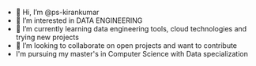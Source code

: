 - 👋 Hi, I’m @ps-kirankumar
- 👀 I’m interested in DATA ENGINEERING
- 🌱 I’m currently learning data engineering tools, cloud technologies and trying new projects
- 💞️ I’m looking to collaborate on open projects and want to contribute
- I'm pursuing my master's in Computer Science with Data specialization



